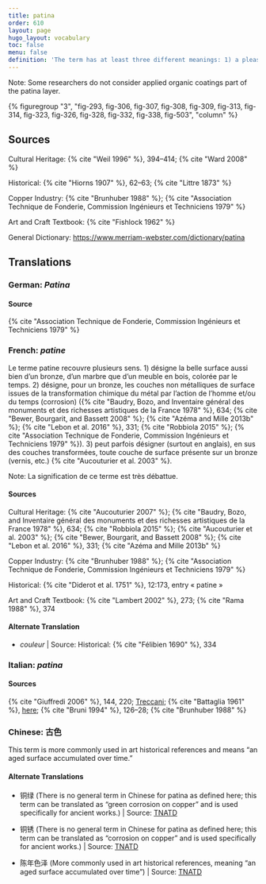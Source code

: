 ```yaml
---
title: patina
order: 610
layout: page
hugo_layout: vocabulary
toc: false
menu: false
definition: 'The term has at least three different meanings: 1) a pleasing surface alteration acquired over time—whether on a bronze or marble sculpture, furniture, or a painting—that may add aesthetic value; 2) the chemical transformation of a metal surface to a mineral layer (sometimes referred to as chemical patina, see {% def "corrosion" %}) that usually has a different color from and reduces the bright metallic reflectance of the polished original cast surface; or 3) (as opposed to chemically induced patinas) organic {% def "coatings" %} such as resin, lacquer, oil, wax, or synthetic resins applied to the surface of metals that can change the color, texture, saturation, and/or reflectance.'
---
```


<div class="backmatter">

Note: Some researchers do not consider applied organic coatings part of the patina layer.

</div>

{% figuregroup "3", "fig-293, fig-306, fig-307, fig-308, fig-309, fig-313, fig-314, fig-323, fig-326, fig-328, fig-332, fig-338, fig-503", "column" %}

## Sources

Cultural Heritage: {% cite "Weil 1996" %}, 394–414; {% cite "Ward 2008" %}

Historical: {% cite "Hiorns 1907" %}, 62–63; {% cite "Littre 1873" %}

Copper Industry: {% cite "Brunhuber 1988" %}; {% cite "Association Technique de Fonderie, Commission Ingénieurs et Techniciens 1979" %}

Art and Craft Textbook: {% cite "Fishlock 1962" %}

General Dictionary: <https://www.merriam-webster.com/dictionary/patina>

## Translations

<div class="accordion">

### **German**: *Patina*

#### Source

{% cite "Association Technique de Fonderie, Commission Ingénieurs et Techniciens 1979" %}

### **French**: *patine*

Le terme patine recouvre plusieurs sens. 1) désigne la belle surface aussi bien d’un bronze, d’un marbre que d’un meuble en bois, colorée par le temps. 2) désigne, pour un bronze, les couches non métalliques de surface issues de la transformation chimique du métal par l’action de l’homme et/ou du temps (corrosion) ({% cite "Baudry, Bozo, and Inventaire général des monuments et des richesses artistiques de la France 1978" %}, 634; {% cite "Bewer, Bourgarit, and Bassett 2008" %}; {% cite "Azéma and Mille 2013b" %}; {% cite "Lebon et al. 2016" %}, 331; {% cite "Robbiola 2015" %}; {% cite "Association Technique de Fonderie, Commission Ingénieurs et Techniciens 1979" %}). 3) peut parfois désigner (surtout en anglais), en sus des couches transformées, toute couche de surface présente sur un bronze (vernis, etc.) {% cite "Aucouturier et al. 2003" %}.

<div class="backmatter">
Note: La signification de ce terme est très débattue.
</div>

#### Sources

Cultural Heritage: {% cite "Aucouturier 2007" %}; {% cite "Baudry, Bozo, and Inventaire général des monuments et des richesses artistiques de la France 1978" %}, 634; {% cite "Robbiola 2015" %}; {% cite "Aucouturier et al. 2003" %}; {% cite "Bewer, Bourgarit, and Bassett 2008" %}; {% cite "Lebon et al. 2016" %}, 331; {% cite "Azéma and Mille 2013b" %}

Copper Industry: {% cite "Brunhuber 1988" %}; {% cite "Association Technique de Fonderie, Commission Ingénieurs et Techniciens 1979" %}

Historical: {% cite "Diderot et al. 1751" %}, 12:173, entry « patine »

Art and Craft Textbook: {% cite "Lambert 2002" %}, 273; {% cite "Rama 1988" %}, 374

#### Alternate Translation

- *couleur* | Source: Historical: {% cite "Félibien 1690" %}, 334

### **Italian**: *patina*

#### Sources

{% cite "Giuffredi 2006" %}, 144, 220; [Treccani](http://www.treccani.it/vocabolario/patina/); {% cite "Battaglia 1961" %}, [here](http://www.gdli.it/pdf_viewer/Scripts/pdf.js/web/viewer.asp?file=/PDF/GDLI12/GDLI_12_ocr_829.pdf&parola=patina); {% cite "Bruni 1994" %}, 126–28; {% cite "Brunhuber 1988" %}

### **Chinese**: 古色

This term is more commonly used in art historical references and means “an aged surface accumulated over time.”

#### Alternate Translations

- 铜绿 (There is no general term in Chinese for patina as defined here; this term can be translated as “green corrosion on copper” and is used specifically for ancient works.) | Source: [TNATD](https://terms.naer.edu.tw/detail/643113/%3findex=3)

- 铜锈 (There is no general term in Chinese for patina as defined here; this term can be translated as “corrosion on copper” and is used specifically for ancient works.) | Source: [TNATD](https://terms.naer.edu.tw/detail/643113/%3findex=3)

- 陈年色泽 (More commonly used in art historical references, meaning “an aged surface accumulated over time”) | Source: [TNATD](https://terms.naer.edu.tw/detail/3610266/?index=6)

</div>

